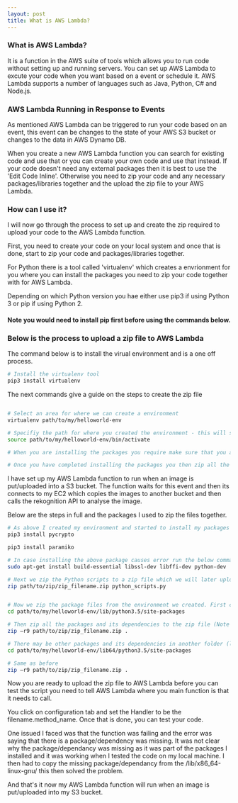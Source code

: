 ```yaml
---
layout: post
title: What is AWS Lambda?
---
```



### What is AWS Lambda?
It is a function in the AWS suite of tools which allows you to run code without setting up and running servers. You can set up AWS Lambda to excute your code when you want based on a event or schedule it. AWS Lambda supports a number of languages such as Java, Python, C# and Node.js.



### AWS Lambda Running in Response to Events

As mentioned AWS Lambda can be triggered to run your code based on an event, this event can be changes to the state of your AWS S3 bucket or changes to the data in AWS Dynamo DB. 

When you create a new AWS Lambda function you can search for existing code and use that or you can create your own code and use that instead. If your code doesn't need any external packages then it is best to use the 'Edit Code Inline'. Otherwise you need to zip your code and any necessary packages/libraries together and the upload the zip file to your AWS Lambda. 


### How can I use it?

I will now go through the process to set up and create the zip required to upload your code to the AWS Lambda function. 

First, you need to create your code on your local system and once that is done, start to zip your code and packages/libraries together. 

For Python there is a tool called 'virtualenv' which creates a envrionment for you where you can install the packages you need to zip your code together with for AWS Lambda.

Depending on which Python version you hae either use pip3 if using Python 3 or pip if using Python 2. 

#### Note you would need to install pip first before using the commands below.


### Below is the process to upload a zip file to AWS Lambda

The command below is to install the virual environment and is a one off process.

```bash
# Install the virtualenv tool
pip3 install virtualenv
```

The next commands give a guide on the steps to create the zip file

```bash

# Select an area for where we can create a environment
virtualenv path/to/my/helloworld-env      

# Specifiy the path for where you created the environment - this will start the environment and you can now start installing the packages/library dependencies you need
source path/to/my/helloworld-env/bin/activate

# When you are installing the packages you require make sure that you are in the environment you created above, you will know this as it will have the environment name before the start of the command line - eg . (helloworld-env) vishal@vishal-VirtualBox:~$ 

# Once you have completed installing the packages you then zip all the packages and python scripts together which can then be uploaded to AWS Lambda.
```

I have set up my AWS Lambda function to run when an image is put/uploaded into a S3 bucket. The function waits for this event and then its connects to my EC2 which  copies the images to another bucket and then calls the rekognition API to analyse the image. 

Below are the steps in full and the packages I used to zip the files together.

```bash
# As above I created my environment and started to install my packages
pip3 install pycrypto

pip3 install paramiko

# In case installing the above package causes error run the below command:
sudo apt-get install build-essential libssl-dev libffi-dev python-dev

# Next we zip the Python scripts to a zip file which we will later upload to AWS Lambda
zip path/to/zip/zip_filename.zip python_scripts.py


# Now we zip the package files from the environment we created. First cd to the environment area
cd path/to/my/helloworld-env/lib/python3.5/site-packages

# Then zip all the packages and its dependencies to the zip file (Note the . instead of * as there might be some hidden files)
zip –r9 path/to/zip/zip_filename.zip .

# There may be other packages and its dependencies in another folder (lib64) so the below commands are to cover them 
cd path/to/my/helloworld-env/lib64/python3.5/site-packages

# Same as before 
zip –r9 path/to/zip/zip_filename.zip .
```

Now you are ready to upload the zip file to AWS Lambda before you can test the script you need to tell AWS Lambda where you main function is that it needs to call. 

You click on configuration tab and set the Handler to be the filename.method_name. Once that is done, you can test your code.

One issued I faced was that the function was failing and the error was saying that there is a package/dependency was missing. It was not clear why the package/dependancy was missing as it was part of the packages I installed and it was working when I tested the code on my local machine. I then had to copy the missing package/dependancy from the /lib/x86_64-linux-gnu/ this then solved the problem.    

And that's it now my AWS Lambda function will run when an image is put/uploaded into my S3 bucket.
